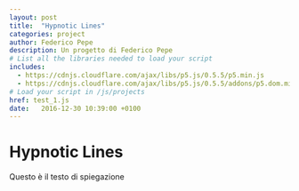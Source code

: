 ```yaml
---
layout: post
title:  "Hypnotic Lines"
categories: project
author: Federico Pepe
description: Un progetto di Federico Pepe
# List all the libraries needed to load your script
includes:
  - https://cdnjs.cloudflare.com/ajax/libs/p5.js/0.5.5/p5.min.js
  - https://cdnjs.cloudflare.com/ajax/libs/p5.js/0.5.5/addons/p5.dom.min.js
# Load your script in /js/projects
href: test_1.js
date:   2016-12-30 10:39:00 +0100
---
```

# Hypnotic Lines

Questo è il testo di spiegazione
